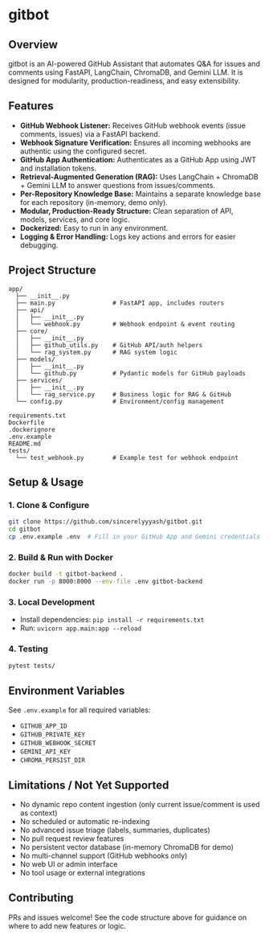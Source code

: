 # gitbot

## Overview

gitbot is an AI-powered GitHub Assistant that automates Q&A for issues and comments using FastAPI, LangChain, ChromaDB, and Gemini LLM. It is designed for modularity, production-readiness, and easy extensibility.

## Features

- **GitHub Webhook Listener:** Receives GitHub webhook events (issue comments, issues) via a FastAPI backend.
- **Webhook Signature Verification:** Ensures all incoming webhooks are authentic using the configured secret.
- **GitHub App Authentication:** Authenticates as a GitHub App using JWT and installation tokens.
- **Retrieval-Augmented Generation (RAG):** Uses LangChain + ChromaDB + Gemini LLM to answer questions from issues/comments.
- **Per-Repository Knowledge Base:** Maintains a separate knowledge base for each repository (in-memory, demo only).
- **Modular, Production-Ready Structure:** Clean separation of API, models, services, and core logic.
- **Dockerized:** Easy to run in any environment.
- **Logging & Error Handling:** Logs key actions and errors for easier debugging.

## Project Structure

```
app/
  ├── __init__.py
  ├── main.py                # FastAPI app, includes routers
  ├── api/
  │   ├── __init__.py
  │   └── webhook.py         # Webhook endpoint & event routing
  ├── core/
  │   ├── __init__.py
  │   ├── github_utils.py    # GitHub API/auth helpers
  │   └── rag_system.py      # RAG system logic
  ├── models/
  │   ├── __init__.py
  │   └── github.py          # Pydantic models for GitHub payloads
  ├── services/
  │   ├── __init__.py
  │   └── rag_service.py     # Business logic for RAG & GitHub
  └── config.py              # Environment/config management

requirements.txt
Dockerfile
.dockerignore
.env.example
README.md
tests/
  └── test_webhook.py        # Example test for webhook endpoint
```

## Setup & Usage

### 1. Clone & Configure

```bash
git clone https://github.com/sincerelyyyash/gitbot.git
cd gitbot
cp .env.example .env  # Fill in your GitHub App and Gemini credentials
```

### 2. Build & Run with Docker

```bash
docker build -t gitbot-backend .
docker run -p 8000:8000 --env-file .env gitbot-backend
```

### 3. Local Development

- Install dependencies: `pip install -r requirements.txt`
- Run: `uvicorn app.main:app --reload`

### 4. Testing

```bash
pytest tests/
```

## Environment Variables

See `.env.example` for all required variables:
- `GITHUB_APP_ID`
- `GITHUB_PRIVATE_KEY`
- `GITHUB_WEBHOOK_SECRET`
- `GEMINI_API_KEY`
- `CHROMA_PERSIST_DIR`

## Limitations / Not Yet Supported

- No dynamic repo content ingestion (only current issue/comment is used as context)
- No scheduled or automatic re-indexing
- No advanced issue triage (labels, summaries, duplicates)
- No pull request review features
- No persistent vector database (in-memory ChromaDB for demo)
- No multi-channel support (GitHub webhooks only)
- No web UI or admin interface
- No tool usage or external integrations

## Contributing

PRs and issues welcome! See the code structure above for guidance on where to add new features or logic.


